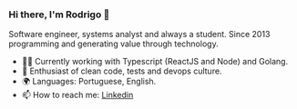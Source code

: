 ### Hi there, I'm Rodrigo 👋

Software engineer, systems analyst and always a student. Since 2013 programming and generating value through technology.

- 👨‍💻 Currently working with Typescript (ReactJS and Node) and Golang.
- 🤖 Enthusiast of clean code, tests and devops culture.
- 🌍 Languages: Portuguese, English.
- 📫 How to reach me: [Linkedin](https://www.linkedin.com/in/rodrigolemosrl)
